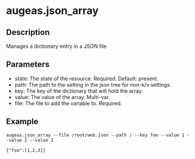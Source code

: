 # augeas.json_array

## Description

Manages a dictionary entry in a JSON file

## Parameters

* state: The state of the resource. Required. Default: present.
* path: The path to the setting in the json tree for non-k/v settings.
* key: The key of the dictionary that will hold the array.
* value: The value of the array. Multi-var.
* file: The file to add the variable to. Required.

## Example

```shell
augeas.json_array --file /root/web.json --path / --key foo --value 1 --value 2 --value 3

{"foo":[1,2,3]}
```

